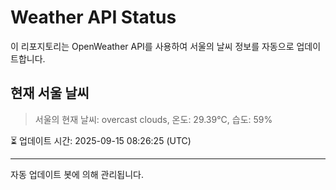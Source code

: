 
# Weather API Status

이 리포지토리는 OpenWeather API를 사용하여 서울의 날씨 정보를 자동으로 업데이트합니다.

## 현재 서울 날씨
> 서울의 현재 날씨: overcast clouds, 온도: 29.39°C, 습도: 59%

⏳ 업데이트 시간: 2025-09-15 08:26:25 (UTC)

---
자동 업데이트 봇에 의해 관리됩니다.
